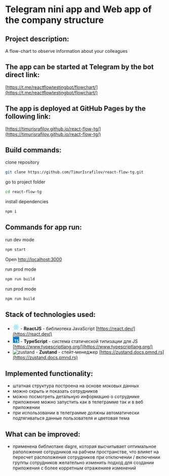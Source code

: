 # Telegram nini app and Web app of the company structure

## Project description:

A flow-chart to observe information about your colleagues

## The app can be started at Telegram by the bot direct link:

[https://t.me/reactflowtestingbot/flowchart/](https://t.me/reactflowtestingbot/flowchart/)

## The app is deployed at GitHub Pages by the following link:

[https://timurisrafilov.github.io/react-flow-tg/](https://timurisrafilov.github.io/react-flow-tg/)

## Build commands:

clone repository

```bash
git clone https://github.com/TimurIsrafilov/react-flow-tg.git
```

go to project folder

```bash
cd react-flow-tg
```

install dependencies

```bash
npm i
```

## Commands for app run:

run dev mode

```bash
npm start
```

Open [http://localhost:3000](http://localhost:3000)

run prod mode

```bash
npm run build
```

run prod mode

```bash
npm run build
```

## Stack of technologies used:

- <img src="https://github.com/devicons/devicon/blob/master/icons/react/react-original.svg" title="reactjs" alt="reactjs" width="20" height="20"/> - **ReactJS** - библиотека JavaScript [https://react.dev/](https://react.dev/)
- <img src="https://github.com/devicons/devicon/blob/master/icons/typescript/typescript-original.svg" title="typescript" alt="typescript" width="20" height="20"/> - **TypeScript** - система статической типизации для JS [https://www.typescriptlang.org/](https://www.typescriptlang.org/)
- <img src="https://encrypted-tbn0.gstatic.com/images?q=tbn:ANd9GcRpHj4UwTW4ANSlNjzQOiiOqfDa6kal9RpF0A&s" title="zustand" alt="zustand" width="20" height="20"/> - **Zustand** - стейт-менеджер [https://zustand.docs.pmnd.rs](https://zustand.docs.pmnd.rs)

## Implemented functionality:

- штатная структура построена на основе моковых данных
- можно скрыть и показать сотрудников
- можно посмотреть детальную информацию о сотруднике
- приложение можно запустить как в телеграмме так и в веб приложении
- при использовании в телеграмме должны автоматически подтягиваться данные пользователя и цветовая тема

## What can be improved:

- применена библиотаке dagre, которая высчитывает оптимальное раположение сотрудников на рабчем пространстве,
  что влияет на пересчет расположения сотрудников при отключении / включении группы сотрудников
  желательно изменить подход для создании приложения с более корретным отражениея изменений
